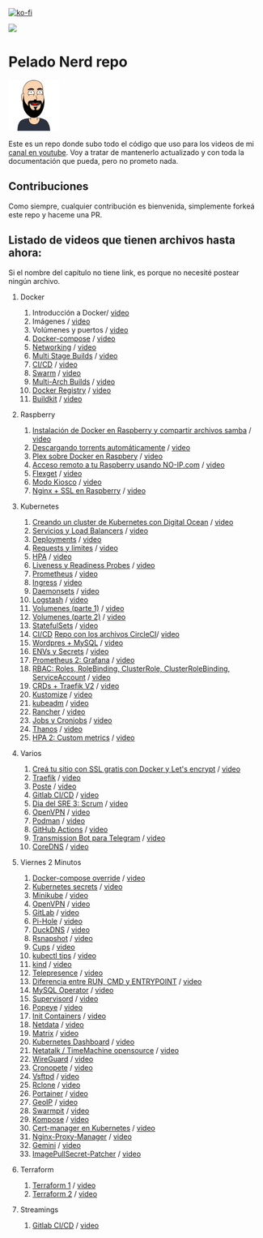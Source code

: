 [![ko-fi](https://www.ko-fi.com/img/githubbutton_sm.svg)](https://ko-fi.com/O4O013K68)

<a href="https://slack.peladonerd.com/"><img src="https://slack.peladonerd.com/badge.svg"></a>

# Pelado Nerd repo

<img src="./assets/peladonerd.png" width="100"/>

Este es un repo donde subo todo el código que uso para los videos de mi [canal en youtube](https://www.youtube.com/channel/UCrBzBOMcUVV8ryyAU_c6P5g). Voy a tratar de mantenerlo actualizado y con toda la documentación que pueda, pero no prometo nada.

## Contribuciones

Como siempre, cualquier contribución es bienvenida, simplemente forkeá este repo y haceme una PR.

## Listado de videos que tienen archivos hasta ahora:

Si el nombre del capítulo no tiene link, es porque no necesité postear ningún archivo.

1. Docker
   1. Introducción a Docker/ [video](https://youtu.be/vjnOIE-CwMU)
   2. Imágenes / [video](https://youtu.be/a8sf54TCRN4)
   3. Volúmenes y puertos / [video](https://youtu.be/pliGG1M87W8)
   4. [Docker-compose](./docker/4) / [video](https://youtu.be/eoFxMaeB9H4)
   5. [Networking](./docker/5) / [video](https://youtu.be/BNHNMoSJz4g)
   6. [Multi Stage Builds](./docker/6) / [video](https://youtu.be/62r32R75iZs)
   7. [CI/CD](https://github.com/peladonerd/hola-docker) / [video](https://youtu.be/fFze33y5-RM)
   8. [Swarm](./docker/8) / [video](https://youtu.be/jRYRC3ZZPW8) 
   9. [Multi-Arch Builds](./docker/9) / [video](https://youtu.be/oqbHdn1oNCs) 
   10. [Docker Registry](./docker/10) / [video](https://youtu.be/stVspIUHP4Q) 
   11. [Buildkit](./docker/11) / [video](https://youtu.be/NrpM2FX47Hg)

2. Raspberry
   1. [Instalación de Docker en Raspberry y compartir archivos samba](./raspi/1) / [video](https://youtu.be/pliGG1M87W8)
   2. [Descargando torrents automáticamente](./raspi/2) / [video](https://youtu.be/pZArt1yEw_o)
   3. [Plex sobre Docker en Raspbery](https://github.com/pablokbs/plex-rpi) / [video](https://youtu.be/Y7sTa4zvKWQ)
   4. [Acceso remoto a tu Raspberry usando NO-IP.com](./raspi/4) / [video](https://youtu.be/QW9Nzxrj0pY)
   5. [Flexget](https://github.com/pablokbs/plex-rpi) / [video](https://youtu.be/TqVoHWjz_tI)
   6. [Modo Kiosco](./raspi/6) / [video](https://youtu.be/PYxFGXGchLQ)
   7. [Nginx + SSL en Raspberry](./raspi/7) / [video](https://youtu.be/Jua_Y-Q9lhk)

3. Kubernetes
   1. [Creando un cluster de Kubernetes con Digital Ocean](./kubernetes/1) / [video](https://youtu.be/fhYSKEy0s8w)
   2. [Servicios y Load Balancers](./kubernetes/2) / [video](https://youtu.be/0iMEcrcfG5A)
   3. [Deployments](./kubernetes/3) / [video](https://youtu.be/q-ZicDSb3Cc)
   4. [Requests y limites](./kubernetes/4) / [video](https://youtu.be/xTTJg1aJ4kg)
   5. [HPA](./kubernetes/5) / [video](https://youtu.be/T6wRsmrm_gk)
   6. [Liveness y Readiness Probes](./kubernetes/6) / [video](https://youtu.be/5gSc1ouW8rM)
   7. [Prometheus](./kubernetes/7) / [video](https://youtu.be/yvUQMdgbz_c)
   8. [Ingress](./kubernetes/8) / [video](https://youtu.be/pzFirwIpMag)
   9. [Daemonsets](./kubernetes/9) / [video](https://youtu.be/zKnJQ7A2pFM)
   10. [Logstash](./kubernetes/10) / [video](https://youtu.be/LGm-DbLfJLM)
   11. [Volumenes (parte 1)](./kubernetes/11) / [video](https://youtu.be/buHYhCyfTKk)
   12. [Volumenes (parte 2)](./kubernetes/12) / [video](https://youtu.be/vjGBzCVs2dE)
   13. [StatefulSets](./kubernetes/13) / [video](https://www.youtube.com/watch?v=Gp6LNymkw70)
   14. [CI/CD](./kubernetes/14) [Repo con los archivos CircleCI](https://github.com/peladonerd/flisol2019)/ [video](https://youtu.be/o5-QPfh-piM)
   15. [Wordpres + MySQL](./kubernetes/15) / [video](https://youtu.be/TnME3zam7Zo)
   16. [ENVs y Secrets](./kubernetes/16) / [video](https://youtu.be/T7lRHHa4YxE)
   17. [Prometheus 2: Grafana](./kubernetes/17) / [video](https://youtu.be/_mJPvzMStPI)
   18. [RBAC: Roles, RoleBinding, ClusterRole, ClusterRoleBinding, ServiceAccount](./kubernetes/18) / [video](https://youtu.be/VTADZjL_psI)
   19. [CRDs + Traefik V2](./kubernetes/19) / [video](https://youtu.be/UO9YrNj-Y88)
   20. [Kustomize](./kubernetes/20) / [video](https://youtu.be/2G_CCDnxXcE)
   21. [kubeadm](./kubernetes/21) / [video](https://youtu.be/K6oFYgXgzv4)
   22. [Rancher](./kubernetes/22) / [video](https://youtu.be/74Qd1Kl79P8)
   23. [Jobs y Cronjobs](./kubernetes/23) / [video](https://youtu.be/9Dl-okb4gm4)
   24. [Thanos](./kubernetes/24) / [video](https://youtu.be/NfP_8lsHXkU)
   25. [HPA 2: Custom metrics](./kubernetes/25) / [video](https://youtu.be/whWFJNzBPu0)

4. Varios
   1. [Creá tu sitio con SSL gratis con Docker y Let's encrypt](./varios/1) / [video](https://youtu.be/S2YFqf4L7l8)
   2. [Traefik](./varios/2) / [video](https://youtu.be/6qkhvhv0_IU)
   3. [Poste](./terraform/3) / [video](https://youtu.be/K4-uD1VHCz0)
   4. [Gitlab CI/CD](./streaming/2) / [video](https://youtu.be/c5T0UkuD-6g)
   5. [Dia del SRE 3: Scrum](./varios/3) / [video](https://youtu.be/ehuKjT9xl0k)
   6. [OpenVPN](./varios/6) / [video](https://youtu.be/Ulew2JHUHfE)
   7. [Podman](./varios/7) / [video](https://youtu.be/l6Bgd7Y8pgE)
   8. [GitHub Actions](https://github.com/pablokbs/prueba-gha) / [video](https://youtu.be/MNBf-ylhtK0)
   9. [Transmission Bot para Telegram](./varios/9) / [video](https://youtu.be/FQMVFyJnQsY)
   10. [CoreDNS](./varios/10) / [video](https://youtu.be/tE9YjEV1T4E)

5. Viernes 2 Minutos
   1. [Docker-compose override](./v2m/1) / [video](https://youtu.be/TPmbwAgN4ZA)
   2. [Kubernetes secrets](./v2m/2) / [video](https://youtu.be/YbColFoz3ms)
   3. [Minikube](./v2m/3) / [video](https://youtu.be/6e_sXAx7kts)
   4. [OpenVPN](./v2m/4) / [video](https://youtu.be/TPVH6t8ylPg)
   5. [GitLab](./v2m/5) / [video](https://youtu.be/bpWymXNsLAs)
   6. [Pi-Hole](./v2m/6) / [video](https://youtu.be/qc8mkWtwY9c)
   7. [DuckDNS](./v2m/7) / [video](https://youtu.be/MLjKbake8HM)
   8. [Rsnapshot](./v2m/8) / [video](https://youtu.be/gxJqpBsPseM)
   9. [Cups](./v2m/9) / [video](https://youtu.be/_O2ik-JPq8Y)
   11. [kubectl tips](./v2m/11) / [video](https://youtu.be/caHsjOmrr2s)
   12. [kind](./v2m/12) / [video](https://youtu.be/8Wjzpywdjyc)
   13. [Telepresence](./v2m/13) / [video](https://youtu.be/MipT55DJFec)
   14. [Diferencia entre RUN, CMD y ENTRYPOINT](./v2m/14) / [video](https://youtu.be/6ZnecM3ipu4)
   15. [MySQL Operator](./v2m/15) / [video](https://youtu.be/2i5t6bfgWvE)
   16. [Supervisord](./v2m/16) / [video](https://youtu.be/mfXnqHRT8hI)
   17. [Popeye](./v2m/17) / [video](https://youtu.be/xKGPN_47qxM)
   18. [Init Containers](./v2m/18) / [video](https://youtu.be/a03oHbGUef4)
   19. [Netdata](./v2m/19) / [video](https://youtu.be/bGyMLNRBlQ0)
   20. [Matrix](./v2m/20) / [video](https://youtu.be/ZiVQalt5xhk)
   21. [Kubernetes Dashboard](./v2m/21) / [video](https://youtu.be/B5r-_HHX31s)
   22. [Netatalk / TimeMachine opensource](./v2m/22) / [video](https://youtu.be/LhlTG8LJ89Q)
   23. [WireGuard](./v2m/23) / [video](https://youtu.be/G_Pv9XEzfUY)
   24. [Cronopete](./v2m/24) / [video](https://youtu.be/DywhgMht2jQ)
   25. [Vsftpd](./v2m/25) / [video](https://youtu.be/y9sPUF7vRC0)
   26. [Rclone](./v2m/26) / [video](https://youtu.be/mnDYJ2ZpdxU)
   27. [Portainer](./v2m/27) / [video](https://youtu.be/TSot5AnS-mk)
   28. [GeoIP](./v2m/28) / [video](https://youtu.be/ZpEfjsJamcU)
   29. [Swarmpit](./v2m/29) / [video](https://youtu.be/f2gmhiYBW8Y)
   30. [Kompose](./v2m/30) / [video](https://youtu.be/JHdnasrZKyU)
   31. [Cert-manager en Kubernetes](./v2m/31) / [video](https://youtu.be/ZKrC261Rxqo)
   32. [Nginx-Proxy-Manager](./v2m/32) / [video](https://youtu.be/0n9DLj2ndo4)
   33. [Gemini](./v2m/33) / [video](https://youtu.be/nSdzAcCXLxE)
   34. [ImagePullSecret-Patcher](./v2m/34) / [video](https://youtu.be/e_cBicVb0E0)

6. Terraform
   1. [Terraform 1](./terraform/1) / [video](https://youtu.be/1itPqkU8XZw)
   2. [Terraform 2](./terraform/2) / [video](https://youtu.be/i2LJAQVKYeY)

7. Streamings
   1. [Gitlab CI/CD](./streaming/2) / [video](https://youtu.be/RhSkUh7cGqc)
